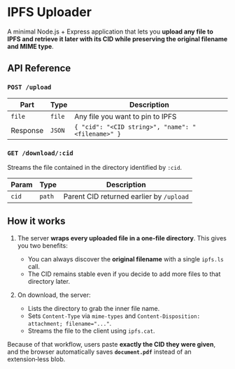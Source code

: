 # IPFS Uploader

A minimal Node.js + Express application that lets you **upload any file to IPFS and retrieve it later with its CID while preserving the original filename and MIME type**.

## API Reference

### `POST /upload`

| Part     | Type   | Description                                       |
| -------- | ------ | ------------------------------------------------- |
| `file`   | `file` | Any file you want to pin to IPFS                  |
| Response | `JSON` | `{ "cid": "<CID string>", "name": "<filename>" }` |

### `GET /download/:cid`

Streams the file contained in the directory identified by `:cid`.

| Param | Type   | Description                              |
| ----- | ------ | ---------------------------------------- |
| `cid` | `path` | Parent CID returned earlier by `/upload` |

## How it works

1. The server **wraps every uploaded file in a one‑file directory**.
   This gives you two benefits:

   * You can always discover the **original filename** with a single `ipfs.ls` call.
   * The CID remains stable even if you decide to add more files to that directory later.
2. On download, the server:

   * Lists the directory to grab the inner file name.
   * Sets `Content-Type` via `mime-types` and `Content‑Disposition: attachment; filename="..."`.
   * Streams the file to the client using `ipfs.cat`.

Because of that workflow, users paste **exactly the CID they were given**, and the browser automatically saves **`document.pdf`** instead of an extension‑less blob.
